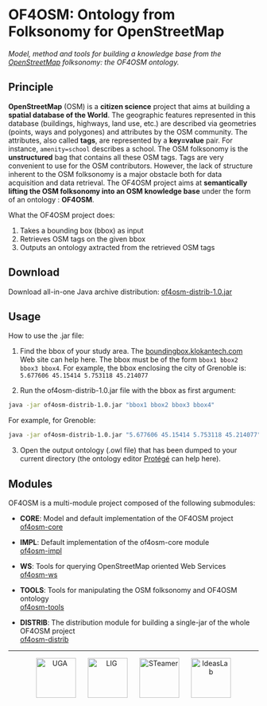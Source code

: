 # OF4OSM: Ontology from Folksonomy for OpenStreetMap

*Model, method and tools for building a knowledge base from the [OpenStreetMap] folksonomy: the OF4OSM ontology.*

## Principle

**OpenStreetMap** (OSM) is a **citizen science** project that aims at building a **spatial database of the World**. The geographic features represented in this database (buildings, highways, land use, etc.) are described via geometries (points, ways and polygones) and attributes by the OSM community. The attributes, also called **tags**, are represented by a **key=value** pair. For instance, `amenity=school` describes a school. The OSM folksonomy is the **unstructured** bag that contains all these OSM tags. Tags are very convenient to use for the OSM contributors. However, the lack of structure inherent to the OSM folksonomy is a major obstacle both for data acquisition and data retrieval. The OF4OSM project aims at **semantically lifting the OSM folksonomy into an OSM knowledge base** under the form of an ontology : **OF4OSM**.

What the OF4OSM project does:
1. Takes a bounding box (bbox) as input
2. Retrieves OSM tags on the given bbox
3. Outputs an ontology axtracted from the retrieved OSM tags

## Download

Download all-in-one Java archive distribution: [of4osm-distrib-1.0.jar]

## Usage

How to use the .jar file:

1. Find the bbox of your study area. The [boundingbox.klokantech.com] Web site can help here. The bbox must be of the form `bbox1 bbox2 bbox3 bbox4`. For example, the bbox enclosing the city of Grenoble is: `5.677606 45.15414 5.753118 45.214077`

2. Run the of4osm-distrib-1.0.jar file with the bbox as first argument:   
```bash
java -jar of4osm-distrib-1.0.jar "bbox1 bbox2 bbox3 bbox4"
```   
For example, for Grenoble:   
```bash
java -jar of4osm-distrib-1.0.jar "5.677606 45.15414 5.753118 45.214077"
```

3. Open the output ontology (.owl file) that has been  dumped to your current directory (the ontology editor [Protégé] can help here).

## Modules

OF4OSM is a multi-module project composed of the following submodules:

* **CORE**: Model and default implementation of the OF4OSM project   
[of4osm-core]

* **IMPL**: Default implementation of the of4osm-core module   
[of4osm-impl]

* **WS**: Tools for querying OpenStreetMap oriented Web Services   
[of4osm-ws]

* **TOOLS**: Tools for manipulating the OSM folksonomy and OF4OSM ontology   
[of4osm-tools]

* **DISTRIB**: The distribution module for building a single-jar of the whole OF4OSM project   
[of4osm-distrib]

---
<p style="text-align:center">
<a href="http://www.univ-grenoble-alpes.fr/"><img src="http://membres-lig.imag.fr/hombiat/img/uga-on.png" alt="UGA" height="80" style="margin:0em 2%" /></a>
<a href="https://www.liglab.fr/"><img src="http://membres-lig.imag.fr/hombiat/img/lig-on.png" alt="LIG" height="80" style="margin:0em 2%" /></a>
<a href="http://steamer.imag.fr/"><img src="http://membres-lig.imag.fr/hombiat/img/steamer-on.png" alt="STeamer" height="80" style="margin:0em 2%" /></a>
<a href="http://www.ideas-laboratory.com/"><img src="http://membres-lig.imag.fr/hombiat/img/mil-on.png" alt="IdeasLab" height="80" style="margin:0em 2%" /></a>
</p>

[OpenStreetMap]:https://www.openstreetmap.org/
[of4osm-parent]:https://github.com/anthonyhombiat/OF4OSM
[of4osm-core]:https://github.com/anthonyhombiat/OF4OSM/tree/master/core
[of4osm-distrib]:https://github.com/anthonyhombiat/OF4OSM/tree/master/distrib
[of4osm-impl]:https://github.com/anthonyhombiat/OF4OSM/tree/master/impl
[of4osm-tools]:https://github.com/anthonyhombiat/OF4OSM/tree/master/tools
[of4osm-ws]:https://github.com/anthonyhombiat/OF4OSM/tree/master/ws
[boundingbox.klokantech.com]:http://boundingbox.klokantech.com/
[Protégé]:http://protege.stanford.edu/
[of4osm-distrib-1.0.jar]:http://github.com/anthonyhombiat/OF4OSM/raw/master/distrib/target/of4osm-distrib-1.0.jar
